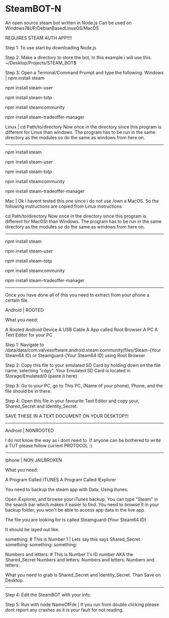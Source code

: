 # SteamBOT-N
An open  source steam bot written in Node.js
Can be used on Windows7&UP/DebianBasedLinuxOS/MacOS

REQUIRES STEAM AUTH APP!!!!

Step 1: To use start by downloading Node.js

Step 2: Make a directory to store the bot, In this example i will use this.
~/Desktop/Projects/STEAM_BOT$ 

Step 3: Open a Terminal/Command Prompt and type the following.
Windows | npm install steam

npm install steam-user

npm install steam-totp

npm install steamcommunity

npm install steam-tradeoffer-manager


Linux | cd Path/to/directory
Now once in the directory since this program is different for Linux than windows.
The program has to be run in the same directory as the modules so do the same as windows from here on.
_____________________________________________________________________________________________________________________________
npm install steam

npm install steam-user

npm install steam-totp

npm install steamcommunity

npm install steam-tradeoffer-manager

Mac | Ok i havent tested this one since i do not use /own a MacOS.
So the following instructions are copied from Linux instructions

cd Path/to/directory
Now once in the directory since this program is different for MacOSt than Windows.
The program has to be run in the same directory as the modules so do the same as windows from here on.
_____________________________________________________________________________________________________________________________
npm install steam

npm install steam-user

npm install steam-totp

npm install steamcommunity

npm install steam-tradeoffer-manager
_____________________________________________________________________________________________________________________________

Once you have done all of this you need to extract from your phone a certain file.

Android | ROOTED
 
What you need:
 
A Rooted Android Device
A USB Cable
A App called Root Browser
A PC
A Text Editor for your PC
 
Step 1: Navigate to /data/data/com.valvesoftware.android.steam.community/files/Steam-(Your Steam64 ID) or Steamguard-(Your Steam64 ID) using Root Browser
 
Step 2: Copy this file to your emulated SD Card by holding down on the file name, selecting "copy". Your Emulated SD Card is located in Storage/Emulated/0 (paste it here)
 
Step 3: Go to your PC, go to This PC, (Name of your phone), Phone, and the file should be in there.

Step 4: Open this file in your favourite Text Editor and copy your, Shared_Secret and Identity_Secret.

SAVE THESE IN A TEXT DOCUMENT ON YOUR DESKTOP!!!
_____________________________________________________________________________________________________________________________

Android | NONROOTED

I do not know the way as i dont need to.
If anyone can be bothered to write a TUT please follow current PROTOCOL :)
_____________________________________________________________________________________________________________________________

Iphone | NON JAILBROKEN

What you need:

A Program Called ITUNES
A Program Called IExplorer

You need to backup the steam app with Data, Using Itunes.

Open iExplorer, and browse your iTunes backup. You can type "Steam" in the search bar which makes it easier to find. You need to browse it in your backup folder, you won't be able to access app data in the live app.

The file you are looking for is called Steamguard-(Your Steam64 ID)

It should be layed out like.

something: # This is Number 1 | Lets say this says Shared_Secret
something:
something:
something:

Numbers and letters: # This is Number 1's ID number AKA the Shared_Secret
Numbers and letters:
Numbers and letters:
Numbers and letters:

What you need to grab is Shared_Secret and Identity_Secret.
Than Save on Desktop.
_____________________________________________________________________________________________________________________________

Step 4: Edit the SteamBOT with your info.

Step 5: Run with node NameOfFile | If you run from double clicking please dont report any crashes as it is your fault for not reading.
